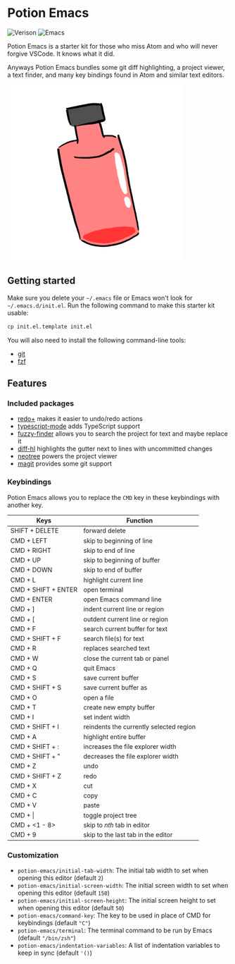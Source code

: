 # Potion Emacs
![Verison](https://img.shields.io/badge/Version-1.0-blue)
![Emacs](https://img.shields.io/badge/Support-Emacs%2027+-blueviolet)

Potion Emacs is a starter kit for those who miss Atom and who will never forgive VSCode.
It knows what it did.

Anyways Potion Emacs bundles some git diff highlighting, a project viewer, a text finder, and many key bindings found in Atom and similar text editors.

<img src="./potion.png" height="400"/>

## Getting started
Make sure you delete your `~/.emacs` file or Emacs won't look for `~/.emacs.d/init.el`.
Run the following command to make this starter kit usable:

```sh
cp init.el.template init.el
```

You will also need to install the following command-line tools:
- [git](https://git-scm.com)
- [fzf](https://github.com/junegunn/fzf)

## Features

### Included packages

- [redo+](https://www.emacswiki.org/emacs/RedoPlus) makes it easier to undo/redo actions
- [typescript-mode](https://melpa.org/#/typescript-mode) adds TypeScript support
- [fuzzy-finder](https://melpa.org/#/fuzzy-finder) allows you to search the project for text and maybe replace it
- [diff-hl](https://melpa.org/#/diff-hl) highlights the gutter next to lines with uncommitted changes
- [neotree](https://melpa.org/#/neotree) powers the project viewer
- [magit](https://melpa.org/#/magit) provides some git support

### Keybindings
Potion Emacs allows you to replace the `CMD` key in these keybindings with another key.

|Keys|Function|
|---|---|
|SHIFT + DELETE|forward delete|
|CMD + LEFT|skip to beginning of line|
|CMD + RIGHT|skip to end of line|
|CMD + UP|skip to beginning of buffer|
|CMD + DOWN|skip to end of buffer|
|CMD + L|highlight current line|
|CMD + SHIFT + ENTER|open terminal|
|CMD + ENTER|open Emacs command line|
|CMD + ]|indent current line or region|
|CMD + [|outdent current line or region|
|CMD + F|search current buffer for text|
|CMD + SHIFT + F|search file(s) for text|
|CMD + R|replaces searched text|
|CMD + W|close the current tab or panel|
|CMD + Q|quit Emacs|
|CMD + S|save current buffer|
|CMD + SHIFT + S|save current buffer as|
|CMD + O|open a file|
|CMD + T|create new empty buffer|
|CMD + I|set indent width|
|CMD + SHIFT + I|reindents the currently selected region|
|CMD + A|highlight entire buffer|
|CMD + SHIFT + :|increases the file explorer width|
|CMD + SHIFT + "|decreases the file explorer width|
|CMD + Z|undo|
|CMD + SHIFT + Z|redo|
|CMD + X|cut|
|CMD + C|copy|
|CMD + V|paste|
|CMD + \||toggle project tree|
|CMD + \<1 - 8\>|skip to *nth* tab in editor|
|CMD + 9|skip to the last tab in the editor|

### Customization
- `potion-emacs/initial-tab-width`: The initial tab width to set when opening this editor (default `2`)
- `potion-emacs/initial-screen-width`: The initial screen width to set when opening this editor (default `150`)
- `potion-emacs/initial-screen-height`: The initial screen height to set when opening this editor (default `50`)
- `potion-emacs/command-key`: The key to be used in place of CMD for keybindings (default `"C"`)
- `potion-emacs/terminal`: The terminal command to be run by Emacs (default `"/bin/zsh"`)
- `potion-emacs/indentation-variables`: A list of indentation variables to keep in sync (default `'()`)